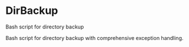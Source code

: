 # DirBackup
Bash script for directory backup

Bash script for directory backup with comprehensive exception handling.
